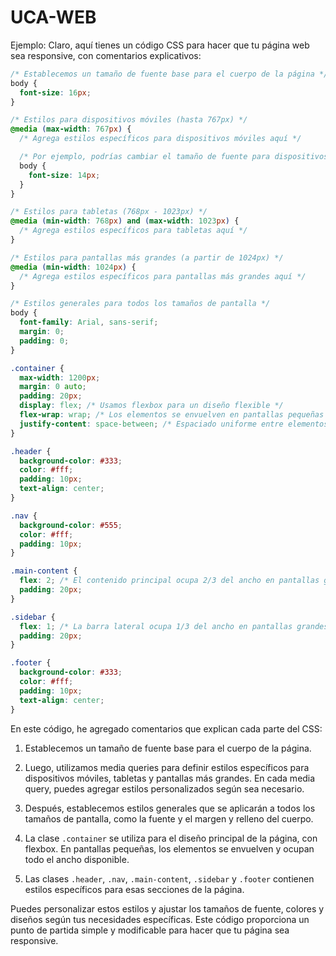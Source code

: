 # UCA-WEB

Ejemplo: 
Claro, aquí tienes un código CSS para hacer que tu página web sea responsive, con comentarios explicativos:

```css
/* Establecemos un tamaño de fuente base para el cuerpo de la página */
body {
  font-size: 16px;
}

/* Estilos para dispositivos móviles (hasta 767px) */
@media (max-width: 767px) {
  /* Agrega estilos específicos para dispositivos móviles aquí */

  /* Por ejemplo, podrías cambiar el tamaño de fuente para dispositivos móviles */
  body {
    font-size: 14px;
  }
}

/* Estilos para tabletas (768px - 1023px) */
@media (min-width: 768px) and (max-width: 1023px) {
  /* Agrega estilos específicos para tabletas aquí */
}

/* Estilos para pantallas más grandes (a partir de 1024px) */
@media (min-width: 1024px) {
  /* Agrega estilos específicos para pantallas más grandes aquí */
}

/* Estilos generales para todos los tamaños de pantalla */
body {
  font-family: Arial, sans-serif;
  margin: 0;
  padding: 0;
}

.container {
  max-width: 1200px;
  margin: 0 auto;
  padding: 20px;
  display: flex; /* Usamos flexbox para un diseño flexible */
  flex-wrap: wrap; /* Los elementos se envuelven en pantallas pequeñas */
  justify-content: space-between; /* Espaciado uniforme entre elementos */
}

.header {
  background-color: #333;
  color: #fff;
  padding: 10px;
  text-align: center;
}

.nav {
  background-color: #555;
  color: #fff;
  padding: 10px;
}

.main-content {
  flex: 2; /* El contenido principal ocupa 2/3 del ancho en pantallas grandes */
  padding: 20px;
}

.sidebar {
  flex: 1; /* La barra lateral ocupa 1/3 del ancho en pantallas grandes */
  padding: 20px;
}

.footer {
  background-color: #333;
  color: #fff;
  padding: 10px;
  text-align: center;
}
```

En este código, he agregado comentarios que explican cada parte del CSS:

1. Establecemos un tamaño de fuente base para el cuerpo de la página.

2. Luego, utilizamos media queries para definir estilos específicos para dispositivos móviles, tabletas y pantallas más grandes. En cada media query, puedes agregar estilos personalizados según sea necesario.

3. Después, establecemos estilos generales que se aplicarán a todos los tamaños de pantalla, como la fuente y el margen y relleno del cuerpo.

4. La clase `.container` se utiliza para el diseño principal de la página, con flexbox. En pantallas pequeñas, los elementos se envuelven y ocupan todo el ancho disponible.

5. Las clases `.header`, `.nav`, `.main-content`, `.sidebar` y `.footer` contienen estilos específicos para esas secciones de la página.

Puedes personalizar estos estilos y ajustar los tamaños de fuente, colores y diseños según tus necesidades específicas. Este código proporciona un punto de partida simple y modificable para hacer que tu página sea responsive.
